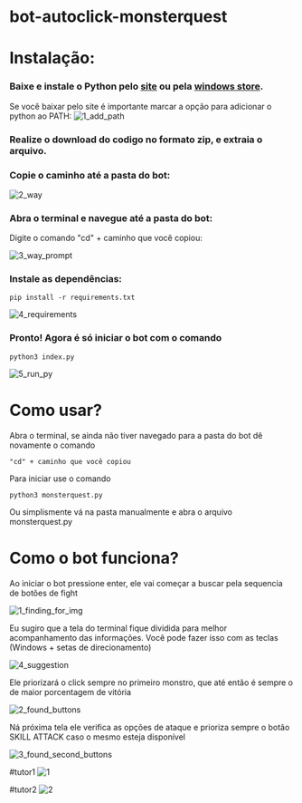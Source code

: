 # bot-autoclick-monsterquest

# Instalação:
### Baixe e instale o Python pelo [site](https://www.python.org/downloads/) ou pela [windows store](https://www.microsoft.com/p/python-37/9nj46sx7x90p?activetab=pivot:overviewtab).

Se você baixar pelo site é importante marcar a opção para adicionar o
python ao PATH:
![1_add_path](https://user-images.githubusercontent.com/58611244/151722169-ff4eee79-4d90-465b-84a9-14a727512667.png)

### Realize o download do codigo no formato zip, e extraia o arquivo.

### Copie o caminho até a pasta do bot:

![2_way](https://user-images.githubusercontent.com/58611244/151722173-7c05af95-fd58-4722-92ef-5e52d8f19bdd.png)

### Abra o terminal e navegue até a pasta do bot:
Digite o comando "cd" + caminho que você copiou:

![3_way_prompt](https://user-images.githubusercontent.com/58611244/151722174-ad70c688-6007-49c6-8db5-202095102454.png) 

### Instale as dependências:

```
pip install -r requirements.txt
```
  
![4_requirements](https://user-images.githubusercontent.com/58611244/151722175-470d51fb-a4db-4215-849f-aaf6575f78a8.png)

### Pronto! Agora é só iniciar o bot com o comando

```
python3 index.py
```

![5_run_py](https://user-images.githubusercontent.com/58611244/151722176-c6cc07ef-4c24-4052-ba53-93093de033ce.png)

# Como usar?

Abra o terminal, se ainda não tiver navegado para a pasta do bot dê novamente o comando

```
"cd" + caminho que você copiou
```

Para iniciar use o comando 

```
python3 monsterquest.py
```

Ou simplismente vá na pasta manualmente e abra o arquivo monsterquest.py 

# Como o bot funciona?

Ao iniciar o bot pressione enter, ele vai começar a buscar pela sequencia de botões de fight

![1_finding_for_img](https://user-images.githubusercontent.com/58611244/151724009-8e69a80e-380c-498e-8df1-64ac406ac5db.png)

Eu sugiro que a tela do terminal fique dividida para melhor acompanhamento das informações. Você pode fazer isso com as teclas (Windows + setas de direcionamento)

![4_suggestion](https://user-images.githubusercontent.com/58611244/151724015-51f1b005-d576-4b8f-9f3f-3b7639b41ee9.png)

Ele priorizará o click sempre no primeiro monstro, que até então é sempre o de maior porcentagem de vitória

![2_found_buttons](https://user-images.githubusercontent.com/58611244/151724012-6c80ea25-d003-4fe3-8f38-447f59eeea3d.png)

Ná próxima tela ele verifica as opções de ataque e prioriza sempre o botão SKILL ATTACK caso o mesmo esteja disponível

![3_found_second_buttons](https://user-images.githubusercontent.com/58611244/151724014-b67f1056-1441-4812-bd6e-047105ae7889.png)









































#tutor1
![1](https://user-images.githubusercontent.com/58611244/151720713-4318d443-9aea-4b6a-9365-678ade34763d.png) 



#tutor2
![2](https://user-images.githubusercontent.com/58611244/151720715-bfc52e20-684b-402c-b81c-30ecfda6f124.png)
